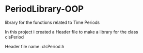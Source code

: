 # PeriodLibrary-OOP
library for the functions related to Time Periods

In this project i created a Header file to make a library for the class clsPeriod

Header file name: clsPeriod.h
